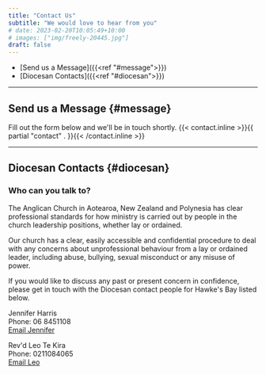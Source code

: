 ```yaml
---
title: "Contact Us"
subtitle: "We would love to hear from you"
# date: 2023-02-20T10:05:49+10:00
# images: ["img/freely-20445.jpg"]
draft: false
---
```


* [Send us a Message]({{<ref "#message">}})
* [Diocesan Contacts]({{<ref "#diocesan">}})

<hr>

## Send us a Message {#message}
Fill out the form below and we'll be in touch shortly.
{{< contact.inline >}}{{ partial "contact" . }}{{< /contact.inline >}}

<hr>

## Diocesan Contacts {#diocesan}
### Who can you talk to?
The Anglican Church in Aotearoa, New Zealand and Polynesia has clear professional standards for how ministry is carried out by people in the church leadership positions, whether lay or ordained.

Our church has a clear, easily accessible and confidential procedure to deal with any concerns about unprofessional behaviour from a lay or ordained leader, including abuse, bullying, sexual misconduct or any misuse of power.

If you would like to discuss any past or present concern in confidence, please get in touch with the Diocesan contact people for Hawke's Bay listed below.

Jennifer Harris<br>
Phone: 06 8451108<br>
[Email Jennifer](mailto:deje.harris@xtra.co.nz)

Rev'd Leo Te Kira<br>
Phone: 0211084065<br>
[Email Leo](mailto:leo.in.napier@gmail.com)